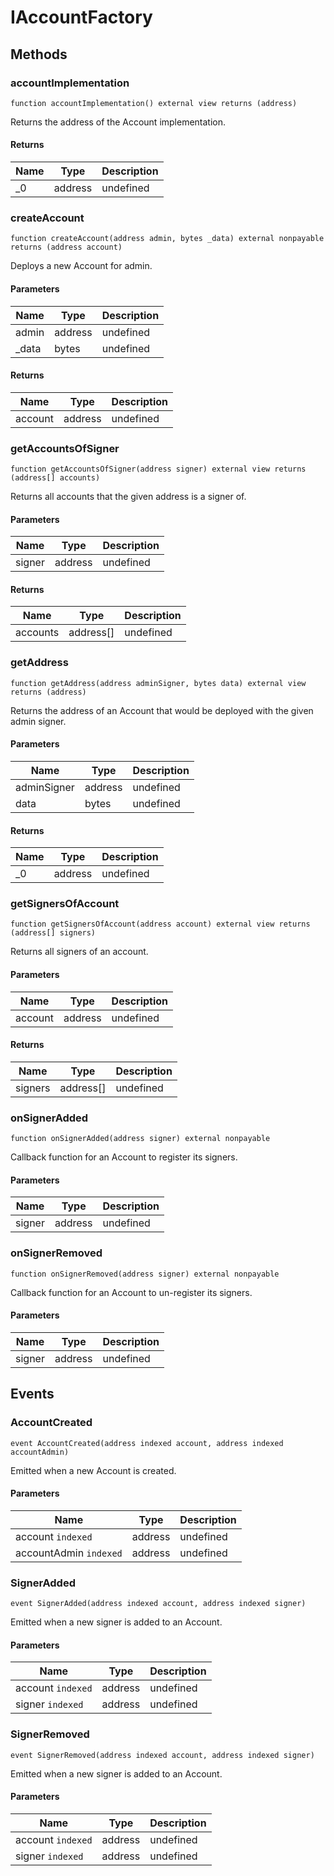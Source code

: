 # IAccountFactory









## Methods

### accountImplementation

```solidity
function accountImplementation() external view returns (address)
```

Returns the address of the Account implementation.




#### Returns

| Name | Type | Description |
|---|---|---|
| _0 | address | undefined |

### createAccount

```solidity
function createAccount(address admin, bytes _data) external nonpayable returns (address account)
```

Deploys a new Account for admin.



#### Parameters

| Name | Type | Description |
|---|---|---|
| admin | address | undefined |
| _data | bytes | undefined |

#### Returns

| Name | Type | Description |
|---|---|---|
| account | address | undefined |

### getAccountsOfSigner

```solidity
function getAccountsOfSigner(address signer) external view returns (address[] accounts)
```

Returns all accounts that the given address is a signer of.



#### Parameters

| Name | Type | Description |
|---|---|---|
| signer | address | undefined |

#### Returns

| Name | Type | Description |
|---|---|---|
| accounts | address[] | undefined |

### getAddress

```solidity
function getAddress(address adminSigner, bytes data) external view returns (address)
```

Returns the address of an Account that would be deployed with the given admin signer.



#### Parameters

| Name | Type | Description |
|---|---|---|
| adminSigner | address | undefined |
| data | bytes | undefined |

#### Returns

| Name | Type | Description |
|---|---|---|
| _0 | address | undefined |

### getSignersOfAccount

```solidity
function getSignersOfAccount(address account) external view returns (address[] signers)
```

Returns all signers of an account.



#### Parameters

| Name | Type | Description |
|---|---|---|
| account | address | undefined |

#### Returns

| Name | Type | Description |
|---|---|---|
| signers | address[] | undefined |

### onSignerAdded

```solidity
function onSignerAdded(address signer) external nonpayable
```

Callback function for an Account to register its signers.



#### Parameters

| Name | Type | Description |
|---|---|---|
| signer | address | undefined |

### onSignerRemoved

```solidity
function onSignerRemoved(address signer) external nonpayable
```

Callback function for an Account to un-register its signers.



#### Parameters

| Name | Type | Description |
|---|---|---|
| signer | address | undefined |



## Events

### AccountCreated

```solidity
event AccountCreated(address indexed account, address indexed accountAdmin)
```

Emitted when a new Account is created.



#### Parameters

| Name | Type | Description |
|---|---|---|
| account `indexed` | address | undefined |
| accountAdmin `indexed` | address | undefined |

### SignerAdded

```solidity
event SignerAdded(address indexed account, address indexed signer)
```

Emitted when a new signer is added to an Account.



#### Parameters

| Name | Type | Description |
|---|---|---|
| account `indexed` | address | undefined |
| signer `indexed` | address | undefined |

### SignerRemoved

```solidity
event SignerRemoved(address indexed account, address indexed signer)
```

Emitted when a new signer is added to an Account.



#### Parameters

| Name | Type | Description |
|---|---|---|
| account `indexed` | address | undefined |
| signer `indexed` | address | undefined |



